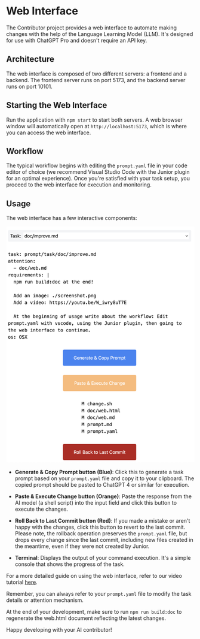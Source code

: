 # Web Interface

The Contributor project provides a web interface to automate making changes with the help of the Language Learning Model (LLM). It's designed for use with ChatGPT Pro and doesn't require an API key.

## Architecture

The web interface is composed of two different servers: a frontend and a backend. The frontend server runs on port 5173, and the backend server runs on port 10101.

## Starting the Web Interface

Run the application with `npm start` to start both servers. A web browser window will automatically open at `http://localhost:5173`, which is where you can access the web interface.

## Workflow

The typical workflow begins with editing the `prompt.yaml` file in your code editor of choice (we recommend Visual Studio Code with the Junior plugin for an optimal experience). Once you're satisfied with your task setup, you proceed to the web interface for execution and monitoring.

## Usage

The web interface has a few interactive components:

![Web Interface](./screenshot.png)

- **Generate & Copy Prompt button (Blue)**: Click this to generate a task prompt based on your `prompt.yaml` file and copy it to your clipboard. The copied prompt should be pasted to ChatGPT 4 or similar for execution.

- **Paste & Execute Change button (Orange)**: Paste the response from the AI model (a shell script) into the input field and click this button to execute the changes.

- **Roll Back to Last Commit button (Red)**: If you made a mistake or aren't happy with the changes, click this button to revert to the last commit. Please note, the rollback operation preserves the `prompt.yaml` file, but drops every change since the last commit, including new files created in the meantime, even if they were not created by Junior.

- **Terminal**: Displays the output of your command execution. It's a simple console that shows the progress of the task.

For a more detailed guide on using the web interface, refer to our video tutorial [here](https://youtu.be/W_iwry8uT7E).

Remember, you can always refer to your `prompt.yaml` file to modify the task details or attention mechanism.

At the end of your development, make sure to run `npm run build:doc` to regenerate the web.html document reflecting the latest changes.

Happy developing with your AI contributor!

